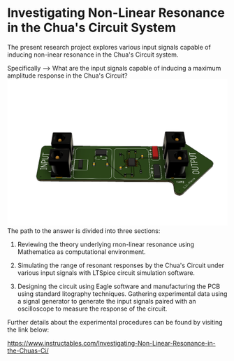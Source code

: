 # Investigating Non-Linear Resonance in the Chua's Circuit System 

The present research project explores various input signals capable of inducing non-inear resonance in the Chua's Circuit system. 

Specifically -->  What are the input signals capable of inducing a maximum amplitude response in the Chua's Circuit? 
![picture](https://github.com/GabStP13rr3/ResonanceChuasCircuit/blob/main/Visuals%20/Hardware/3D_Trans_up_1.2.png) 
The path to the answer is divided into three sections:

1) Reviewing the theory underlying rnon-linear resonance using Mathematica as computational environment. 

2) Simulating the range of resonant responses by the Chua's Circuit under various input signals with LTSpice circuit simulation software. 

3) Designing the circuit using Eagle software and manufacturing the PCB using standard litography techniques. Gathering experimental data using a signal generator to generate the input signals paired with an oscilloscope to measure the response of the circuit. 

Further details about the experimental procedures can be found by visiting the link below:

https://www.instructables.com/Investigating-Non-Linear-Resonance-in-the-Chuas-Ci/
